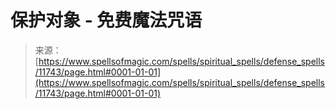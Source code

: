 <!--yml

category: 未分类

date: 2024-06-12 18:49:09

-->

# 保护对象 - 免费魔法咒语

> 来源：[https://www.spellsofmagic.com/spells/spiritual_spells/defense_spells/11743/page.html#0001-01-01](https://www.spellsofmagic.com/spells/spiritual_spells/defense_spells/11743/page.html#0001-01-01)
